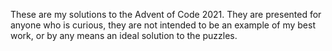 These are my solutions to the Advent of Code 2021. They are presented for
anyone who is curious, they are not intended to be an example of my best work,
or by any means an ideal solution to the puzzles.
